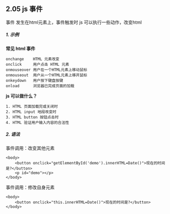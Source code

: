 ## 2.05 js 事件

事件 发生在html元素上，事件触发时 js 可以执行一些动作，改变html     

##### 1. 示例

**常见 html 事件**
```
onchange	HTML 元素改变
onclick     用户点击 HTML 元素
onmouseover	用户在一个HTML元素上移动鼠标
onmouseout	用户从一个HTML元素上移开鼠标
onkeydown	用户按下键盘按键
onload      浏览器已完成页面的加载
```

**js 可以做什么？**
```
1. HTML 页面加载完或关闭时     
2. HTML input 地段改变时
3. HTML button 按钮点击时
4. HTML 验证用户输入内容的合法性

```

##### 2. 语法

事件调用：改变其他元素
```
<body>
    <button onclick="getElementById('demo').innerHTML=Date()">现在的时间是?</button>
    <p id="demo"></p>
</body>
```

事件调用：修改自身元素
```
<body>
    <button onclick="this.innerHTML=Date()">现在的时间是?</button>
</body>
```




